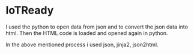# IoTReady

I used the python to open data from json and to convert the json data into html. Then the HTML code is loaded and opened again in python.

In the above mentioned process i used json, jinja2, json2html.
